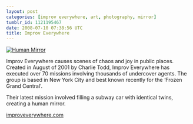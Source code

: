 ```yaml
---
layout: post
categories: [improv everywhere, art, photography, mirror]
tumblr_id: 1121195467  
date: 2008-07-10 07:38:56 UTC
title: Improv Everywhere
---
```


<a href="http://improveverywhere.com/2008/07/06/human-mirror/"><img src="http://farm4.static.flickr.com/3184/2645107558_784552e4f0.jpg" alt="Human Mirror" /></a>

Improv Everywhere causes scenes of chaos and joy in public places. Created in August of 2001 by Charlie Todd, Improv Everywhere has executed over 70 missions involving thousands of undercover agents. The group is based in New York City and best known recently for the ‘Frozen Grand Central’.

Their latest mission involved filling a subway car with identical twins, creating a human mirror.

<a href="http://improveverywhere.com/">improveverywhere.com</a>
